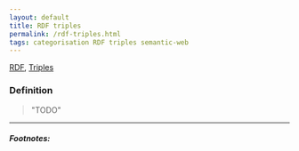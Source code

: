 ```yaml
---
layout: default
title: RDF triples
permalink: /rdf-triples.html
tags: categorisation RDF triples semantic-web
---
```


[RDF]({{site.url}}{{site.prod}}/2020-09-15-rdf-triples.html),
[Triples]({{site.url}}{{site.prod}}/2020-09-15-rdf-triples.html)

### Definition

> "TODO"

<hr />

##### Footnotes: